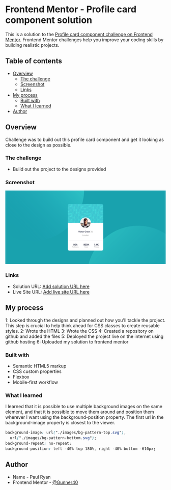 # Frontend Mentor - Profile card component solution

This is a solution to the [Profile card component challenge on Frontend Mentor](https://www.frontendmentor.io/challenges/profile-card-component-cfArpWshJ). Frontend Mentor challenges help you improve your coding skills by building realistic projects.

## Table of contents

- [Overview](#overview)
  - [The challenge](#the-challenge)
  - [Screenshot](#screenshot)
  - [Links](#links)
- [My process](#my-process)
  - [Built with](#built-with)
  - [What I learned](#what-i-learned)
- [Author](#author)

## Overview

Challenge was to build out this profile card component and get it looking as close to the design as possible.

### The challenge

- Build out the project to the designs provided

### Screenshot

![](./Screenshot-profile-card-component.png)

### Links

- Solution URL: [Add solution URL here](https://your-solution-url.com)
- Live Site URL: [Add live site URL here](https://your-live-site-url.com)

## My process

1: Looked through the designs and planned out how you'll tackle the project. This step is crucial to help think ahead for CSS classes to create reusable styles.
2: Wrote the HTML
3: Wrote the CSS
4: Created a repository on github and added the files
5: Deployed the project live on the internet using github hosting
6: Uploaded my solution to frontend mentor

### Built with

- Semantic HTML5 markup
- CSS custom properties
- Flexbox
- Mobile-first workflow

### What I learned

I learned that it is possible to use multiple background images on the same element, and that it is possible to move them around and position them wherever I want using the background-position property. The first url in the background-image property is closest to the viewer.

```css
background-image: url("./images/bg-pattern-top.svg"),
  url("./images/bg-pattern-bottom.svg");
background-repeat: no-repeat;
background-position: left -40% top 180%, right -40% bottom -610px;
```

## Author

- Name - Paul Ryan
- Frontend Mentor - [@Gunner40](https://www.frontendmentor.io/profile/Gunner40)
